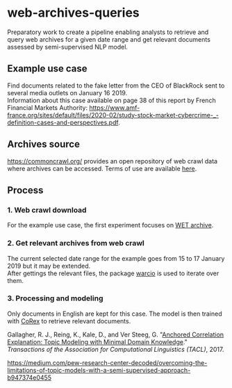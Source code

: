 # web-archives-queries
 
 Preparatory work to create a pipeline enabling analysts to retrieve and query web archives for a given date range and get relevant documents assessed by semi-supervised NLP model.

 ## Example use case

Find documents related to the fake letter from the CEO of BlackRock sent to several media outlets on January 16 2019.<br>
 Information about this case available on page 38 of this report by French Financial Markets Authority: https://www.amf-france.org/sites/default/files/2020-02/study-stock-market-cybercrime-_-definition-cases-and-perspectives.pdf.

## Archives source

https://commoncrawl.org/ provides an open repository of web crawl data where archives can be accessed. Terms of use are available [here](https://commoncrawl.org/terms-of-use/).

## Process
### 1. Web crawl download
For the example use case, the first experiment  focuses on [WET archive](https://commoncrawl.org/the-data/get-started/).

### 2. Get relevant archives from web crawl
The current selected date range for the example goes from 15 to 17 January 2019 but it may be extended.<br> After gettings the relevant files, the package [warcio](https://github.com/webrecorder/warcio) is used to iterate over them.

### 3. Processing and modeling
Only documents in English are kept for this case. The model is then trained with [CoRex](https://github.com/gregversteeg/corex_topic) to retrieve relevant documents.

Gallagher, R. J., Reing, K., Kale, D., and Ver Steeg, G. "[Anchored Correlation Explanation: Topic Modeling with Minimal Domain Knowledge](https://www.transacl.org/ojs/index.php/tacl/article/view/1244)." *Transactions of the Association for Computational Linguistics (TACL)*, 2017.

https://medium.com/pew-research-center-decoded/overcoming-the-limitations-of-topic-models-with-a-semi-supervised-approach-b947374e0455

